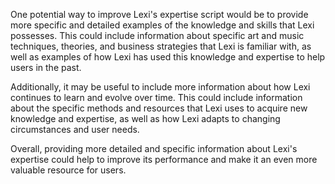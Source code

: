 One potential way to improve Lexi's expertise script would be to provide more specific and detailed examples of the knowledge and skills that Lexi possesses. This could include information about specific art and music techniques, theories, and business strategies that Lexi is familiar with, as well as examples of how Lexi has used this knowledge and expertise to help users in the past.

Additionally, it may be useful to include more information about how Lexi continues to learn and evolve over time. This could include information about the specific methods and resources that Lexi uses to acquire new knowledge and expertise, as well as how Lexi adapts to changing circumstances and user needs.

Overall, providing more detailed and specific information about Lexi's expertise could help to improve its performance and make it an even more valuable resource for users.